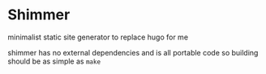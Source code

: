 # Shimmer

minimalist static site generator to replace hugo for me

shimmer has no external dependencies and is all portable code so building should
be as simple as `make`
